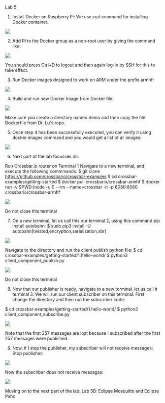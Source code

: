 Lab 5:

1. Install Docker on Raspberry Pi:
We use curl command for installing Docker container.

![](Dockerinstall.PNG)

2. Add Pi to the Docker group as a non-root user by giving the command like:

![](logout.PNG)

You should press Ctrl+D to logout and then again log-in by SSH for this to take effect.

3. Run Docker images designed to work on ARM under the prefix armhf:

![](runDockerimages.PNG)

4. Build and run new Docker Image from Docker file:

![](dockerbuild.PNG)

Make sure you create a directory named demo and then copy the file Dockerfile from Dr. Lu's repo.

5. Once step 4 has been successfully executed, you can verify it using docker images command and you would get a list of all images:

![](dockerbuiltrun.PNG)

6. Next part of the lab focusses on: 

Run Crossbar.io router on Terminal 1
Navigate to a new terminal, and execute the following commmands:
$ git clone https://github.com/crossbario/crossbar-examples
$ cd crossbar-examples/getting-started
$ docker pull crossbario/crossbar-armhf
$ docker run -v $PWD:/node -u 0 --rm --name=crossbar -it -p 8080:8080 crossbario/crossbar-armhf

![](cross1io.PNG)

Do not close this terminal

7. On a new terminal, let us call this our terminal 2, using this command pip install autobahn:
$ sudo pip3 install -U autobahn[twisted,encryption,serialization,xbr]

![](cross2autobahn.PNG)

Navigate to the directory and run the client publish python file:
$ cd crossbar-examples/getting-started/1.hello-world/
$ python3 client_component_publish.py

![](cross2clientpub.PNG)

Do not close this terminal

8. Now that our publisher is ready, navigate to a new terminal, let us call it terminal 3. 
We will run our client subscriber on this terminal:
First change the directory and then run the subscriber code:

$ cd crossbar-examples/getting-started/1.hello-world/
$ python3 client_component_subscribe.py

![](cross3clientsub.PNG)

Note that the first 257 messages are lost because I subscribed after the first 257 messages were published. 

8. Now, if I stop the publisher, my subscriber will not receive messages:
Stop publisher:

![](stoppub.PNG)

Now the subscriber does not receive messages:

![](afterpubstopped.PNG)

Moving on to the next part of the lab:
Lab 5B: Eclipse Mosquitto and Eclipse Paho

